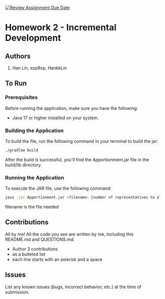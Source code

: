 [![Review Assignment Due Date](https://classroom.github.com/assets/deadline-readme-button-24ddc0f5d75046c5622901739e7c5dd533143b0c8e959d652212380cedb1ea36.svg)](https://classroom.github.com/a/ma-cxrlC)


# Homework 2 - Incremental Development

## Authors
1) Han Lin, ezp9xp, HankkLin

## To Run

### Prerequisites

Before running the application, make sure you have the following:

- Java 17 or higher installed on your system.

### Building the Application

To build the file, run the following command in your terminal to build the jar:

```bash
./gradlew build
```
After the build is successful, you'll find the Apportionment.jar file in the build/lib directory.

### Running the Application
To execute the JAR file, use the following command:
```bash
java -jar Apportionment.jar <filename> [number of representatives to allocate]
```
filename is the file needed 

## Contributions

All by me! All the code you see are written by me, including this README.md and QUESTIONS.md. 

* Author 3 contributions
* as a bulleted list
* each line starts with an asterisk and a space

## Issues

List any known issues (bugs, incorrect behavior, etc.) at the time of submission.
